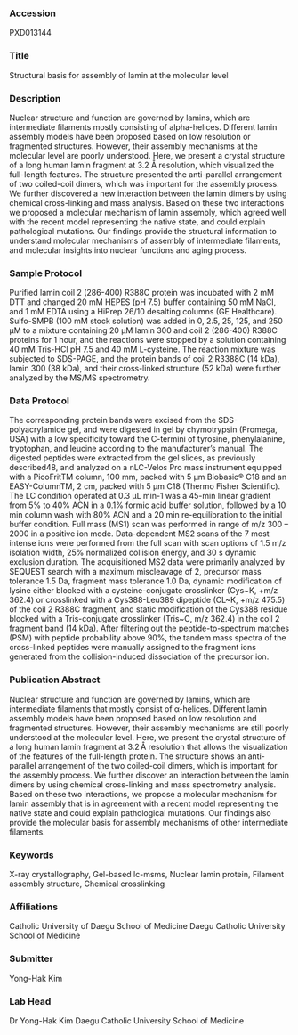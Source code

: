 ### Accession
PXD013144

### Title
Structural basis for assembly of lamin at the molecular level

### Description
Nuclear structure and function are governed by lamins, which are intermediate filaments mostly consisting of alpha-helices. Different lamin assembly models have been proposed based on low resolution or fragmented structures. However, their assembly mechanisms at the molecular level are poorly understood. Here, we present a crystal structure of a long human lamin fragment at 3.2 Å resolution, which visualized the full-length features. The structure presented the anti-parallel arrangement of two coiled-coil dimers, which was important for the assembly process. We further discovered a new interaction between the lamin dimers by using chemical cross-linking and mass analysis. Based on these two interactions we proposed a molecular mechanism of lamin assembly, which agreed well with the recent model representing the native state, and could explain pathological mutations. Our findings provide the structural information to understand molecular mechanisms of assembly of intermediate filaments, and molecular insights into nuclear functions and aging process.

### Sample Protocol
Purified lamin coil 2 (286-400) R388C protein was incubated with 2 mM DTT and changed 20 mM HEPES (pH 7.5) buffer containing 50 mM NaCl, and 1 mM EDTA using a HiPrep 26/10 desalting columns (GE Healthcare). Sulfo-SMPB (100 mM stock solution) was added in 0, 2.5, 25, 125, and 250 μM to a mixture containing 20 μM lamin 300 and coil 2 (286-400) R388C proteins for 1 hour, and the reactions were stopped by a solution containing 40 mM Tris-HCl pH 7.5 and 40 mM L-cysteine. The reaction mixture was subjected to SDS-PAGE, and the protein bands of coil 2 R3388C (14 kDa), lamin 300 (38 kDa), and their cross-linked structure (52 kDa) were further analyzed by the MS/MS spectrometry.

### Data Protocol
The corresponding protein bands were excised from the SDS-polyacrylamide gel, and were digested in gel by chymotrypsin (Promega, USA) with a low specificity toward the C-termini of tyrosine, phenylalanine, tryptophan, and leucine according to the manufacturer’s manual. The digested peptides were extracted from the gel slices, as previously described48, and analyzed on a nLC-Velos Pro mass instrument equipped with a PicoFritTM column, 100 mm, packed with 5 μm Biobasic® C18 and an EASY-ColumnTM, 2 cm, packed with 5 μm C18 (Thermo Fisher Scientific). The LC condition operated at 0.3 μL min-1 was a 45-min linear gradient from 5% to 40% ACN in a 0.1% formic acid buffer solution, followed by a 10 min column wash with 80% ACN and a 20 min re-equilibration to the initial buffer condition. Full mass (MS1) scan was performed in range of m/z 300 – 2000 in a positive ion mode. Data-dependent MS2 scans of the 7 most intense ions were performed from the full scan with scan options of 1.5 m/z isolation width, 25% normalized collision energy, and 30 s dynamic exclusion duration. The acquisitioned MS2 data were primarily analyzed by SEQUEST search with a maximum miscleavage of 2, precursor mass tolerance 1.5 Da, fragment mass tolerance 1.0 Da, dynamic modification of lysine either blocked with a cysteine-conjugate crosslinker (Cys~K, +m/z 362.4) or crosslinked with a Cys388-Leu389 dipeptide (CL~K, +m/z 475.5) of the coil 2 R388C fragment, and static modification of the Cys388 residue blocked with a Tris-conjugate crosslinker (Tris~C, m/z 362.4) in the coil 2 fragment band (14 kDa). After filtering out the peptide-to-spectrum matches (PSM) with peptide probability above 90%, the tandem mass spectra of the cross-linked peptides were manually assigned to the fragment ions generated from the collision-induced dissociation of the precursor ion.

### Publication Abstract
Nuclear structure and function are governed by lamins, which are intermediate filaments that mostly consist of &#x3b1;-helices. Different lamin assembly models have been proposed based on low resolution and fragmented structures. However, their assembly mechanisms are still poorly understood at the molecular level. Here, we present the crystal structure of a long human lamin fragment at 3.2&#x2009;&#xc5; resolution that allows the visualization of the features of the full-length protein. The structure shows an anti-parallel arrangement of the two coiled-coil dimers, which is important for the assembly process. We further discover an interaction between the lamin dimers by using chemical cross-linking and mass spectrometry analysis. Based on these two interactions, we propose a molecular mechanism for lamin assembly that is in agreement with a recent model representing the native state and could explain pathological mutations. Our findings also provide the molecular basis for assembly mechanisms of other intermediate filaments.

### Keywords
X-ray crystallography, Gel-based lc-msms, Nuclear lamin protein, Filament assembly structure, Chemical crosslinking

### Affiliations
Catholic University of Daegu School of Medicine
Daegu Catholic University School of Medicine

### Submitter
Yong-Hak Kim

### Lab Head
Dr Yong-Hak Kim
Daegu Catholic University School of Medicine



